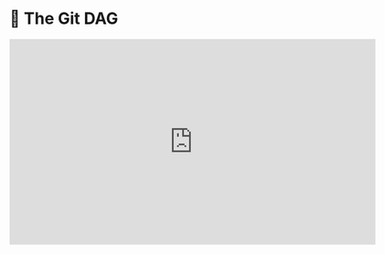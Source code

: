 # 🎥 The Git DAG

<iframe src="https://player.vimeo.com/video/223815946?byline=0&portrait=0" width="640" height="360" frameborder="0" webkitallowfullscreen mozallowfullscreen allowfullscreen></iframe>
